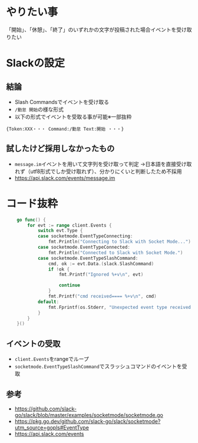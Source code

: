 # やりたい事
「開始」、「休憩」、「終了」のいずれかの文字が投稿された場合イベントを受け取りたい

# Slackの設定
## 結論
- Slash Commandsでイベントを受け取る
- `/勤怠 開始`の様な形式
- 以下の形式でイベントを受取る事が可能※一部抜粋
```
{Token:XXX・・・ Command:/勤怠 Text:開始 ・・・}
```

## 試したけど採用しなかったもの
- `message.im`イベントを用いて文字列を受け取って判定
→日本語を直接受け取れず（utf8形式でしか受け取れず）、分かりにくいと判断したため不採用
- https://api.slack.com/events/message.im

# コード抜粋
```go
	go func() {
		for evt := range client.Events {
			switch evt.Type {
			case socketmode.EventTypeConnecting:
				fmt.Println("Connecting to Slack with Socket Mode...")
			case socketmode.EventTypeConnected:
				fmt.Println("Connected to Slack with Socket Mode.")
			case socketmode.EventTypeSlashCommand:
				cmd, ok := evt.Data.(slack.SlashCommand)
				if !ok {
					fmt.Printf("Ignored %+v\n", evt)

					continue
				}
				fmt.Printf("cmd received==== %+v\n", cmd)
			default:
				fmt.Fprintf(os.Stderr, "Unexpected event type received: %s\n", evt.Type)
			}
		}
	}()
```
## イベントの受取
- `client.Events`をrangeでループ
- `socketmode.EventTypeSlashCommand`でスラッシュコマンドのイベントを受取

## 参考
- https://github.com/slack-go/slack/blob/master/examples/socketmode/socketmode.go
- https://pkg.go.dev/github.com/slack-go/slack/socketmode?utm_source=gopls#EventType
- https://api.slack.com/events
